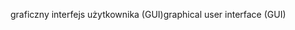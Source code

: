 <span data-ttu-id="e9e57-101">graficzny interfejs użytkownika (GUI)</span><span class="sxs-lookup"><span data-stu-id="e9e57-101">graphical user interface (GUI)</span></span>